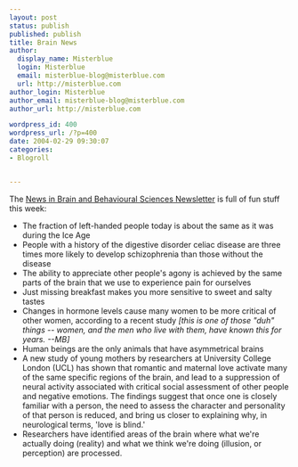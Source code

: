 ```yaml
---
layout: post
status: publish
published: publish
title: Brain News
author:
  display_name: Misterblue
  login: Misterblue
  email: misterblue-blog@misterblue.com
  url: http://misterblue.com
author_login: Misterblue
author_email: misterblue-blog@misterblue.com
author_url: http://misterblue.com

wordpress_id: 400
wordpress_url: /?p=400
date: 2004-02-29 09:30:07
categories:
- Blogroll


---
```

<p>
    The
    <a href="http://human-nature.com/nibbs">News in Brain and Behavioural Sciences Newsletter</a>
    is full of fun stuff this week:
    <ul>
        <li>
            The fraction of left-handed people today
            is about the same as it was during the Ice Age
        </li>
        <li>
            People with a history of the digestive
            disorder celiac disease are three times more
            likely to develop schizophrenia than those without the disease
        </li>
         <li>
            The ability to appreciate other people's agony
            is achieved by the same parts of the brain
            that we use to experience pain for ourselves
        </li>
        <li>
            Just missing breakfast makes you more
            sensitive to sweet and salty tastes
        </li>
        <li>
            Changes in hormone levels cause many women to be
            more critical of other women, according to a recent study
            <i>
            [this is one of those "duh" things -- women, and
            the men who live with them, have known this for
            years. --MB]
            </i>
        </li>
        <li>
            Human beings are the only animals
            that have asymmetrical brains
        </li>
        <li>
            A new study of young mothers by researchers at
            University College London (UCL) has shown that
            romantic and maternal love activate many of the
            same specific regions of the brain, and lead to a
            suppression of neural activity associated with critical
            social assessment of other people and negative emotions.
            The findings suggest that once one is closely familiar
            with a person, the need to assess the character and
            personality of that person is reduced,
            and bring us closer to explaining why,
            in neurological terms, 'love is blind.'
        </li>
        <li>
            Researchers have identified areas of the brain
            where what we're actually doing (reality) and what
            we think we're doing (illusion, or perception) are processed.
        </li>
    </ul>
</p>
